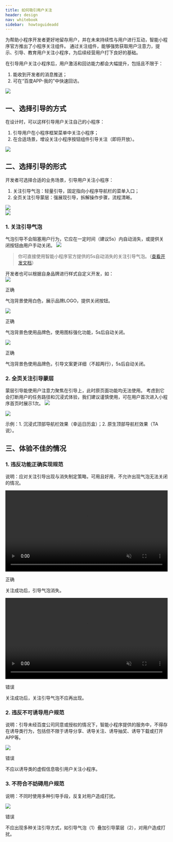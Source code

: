 ```yaml
---
title: 如何吸引用户关注
header: design
nav: whitebook
sidebar:  howtoguideadd
---
```

为帮助小程序开发者更好地留存用户，并在未来持续性与用户进行互动，智能小程序官方推出了小程序关注组件。
通过关注组件，能够强势获取用户注意力，提示、引导、教育用户关注小程序，为后续经营用户打下良好的基础。

在引导用户关注小程序后，用户激活和回访能力都会大幅提升，包括且不限于：
1. 能收到开发者的消息推送；
2. 可在“百度APP-我的”中快速回访。

<img src="https://b.bdstatic.com/searchbox/icms/searchbox/img/guanfang.png">

## 一、选择引导的方式
在设计时，可以这样引导用户关注自己的小程序：
1. 引导用户在小程序框架菜单中关注小程序；
2. 在合适场景，增设关注小程序按钮组件引导关注（即将开放）。

<img src="https://b.bdstatic.com/searchbox/icms/searchbox/img/helishiyong1.png">

## 二、选择引导的形式
开发者可选择合适的业务场景，引导用户关注小程序：
1. 关注引导气泡：轻量引导，固定指向小程序导航栏的菜单入口；
2. 全页关注引导蒙层：强展现引导，拆解操作步骤，流程清晰。

<div class="m-doc-custom-examples">
	<div class="m-doc-custom-examples-correct"><img src="https://b.bdstatic.com/searchbox/icms/searchbox/img/yindao1.png"></div>
	<div class="m-doc-custom-examples-correct"><img src="https://b.bdstatic.com/searchbox/icms/searchbox/img/yindao2.png"></div>
</div>

### 1. 关注引导气泡
气泡引导不会阻塞用户行为，它应在一定时间（建议5s）内自动消失，或提供关闭按钮由用户手动关闭。
<img src="https://b.bdstatic.com/searchbox/icms/searchbox/img/yindao1-1.png">

> 你可直接使用智能小程序官方提供的5s自动消失的关注引导气泡。（[查看开发文档](https://smartprogram.baidu.com/docs/develop/api/show/nacomponent/#showFavoriteGuide/)）

<p></p>
开发者也可以根据自身品牌进行样式自定义开发，如：
<div class="m-doc-custom-examples">
	<div class="m-doc-custom-examples-correct"><img src="https://b.bdstatic.com/searchbox/icms/searchbox/img/yindao1-1-1.png">
		<p class="m-doc-custom-examples-title">正确</p><p class="m-doc-custom-examples-text">气泡背景使用白色，展示品牌LOGO，提供关闭按钮。</p>
	</div>
	<div class="m-doc-custom-examples-correct"><img src="https://b.bdstatic.com/searchbox/icms/searchbox/img/yindao1-1-2.png">
		<p class="m-doc-custom-examples-title">正确</p><p class="m-doc-custom-examples-text">气泡背景色使用品牌色，使用图标强化功能，5s后自动关闭。</p>
	</div>
	<div class="m-doc-custom-examples-correct"><img src="https://b.bdstatic.com/searchbox/icms/searchbox/img/yindao1-1-3.png">
		<p class="m-doc-custom-examples-title">正确</p><p class="m-doc-custom-examples-text">气泡背景色使用品牌色，引导文案更详细（不超两行），5s后自动关闭。</p>
	</div>
</div>

### 2. 全页关注引导蒙层
蒙层引导能使用户注意力聚焦在引导上，此时原页面功能均无法使用。
考虑到它会打断用户的任务路径和沉浸式体验，我们建议谨慎使用，可在用户首次进入小程序首页时展示1次。
<img src="https://b.bdstatic.com/searchbox/icms/searchbox/img/yindao3-1.png">

<div class="m-doc-custom-examples">
	<div class="m-doc-custom-examples-correct"><img src="https://b.bdstatic.com/searchbox/icms/searchbox/img/yindao3-2.png"><p class="m-doc-custom-examples-text">示例：1. 沉浸式顶部导航栏效果（幸运日历盒）；2. 原生顶部导航栏效果（TA说）。</p>
	</div>
</div>

## 三、体验不佳的情况
### 1. 违反功能正确实现规范
说明：应对关注引导出现与消失制定策略，可用且好用，不允许出现气泡无法关闭的情况。
<div class="m-doc-custom-examples">
	<div class="m-doc-custom-examples-correct">
		<video width="100%" controls="controls" muted src="https://b.bdstatic.com/miniapp/assets/docs/do1.mov">
你的浏览器不支持该视频播放</video>
		<p class="m-doc-custom-examples-title">正确</p><p class="m-doc-custom-examples-text">关注成功后，引导气泡消失。</p>
	</div>
	<div class="m-doc-custom-examples-error">
		<video width="100%" controls="controls" muted src="https://b.bdstatic.com/miniapp/assets/docs/donot1.mov">
你的浏览器不支持该视频播放</video>
		<p class="m-doc-custom-examples-title">错误</p><p class="m-doc-custom-examples-text">关注成功后，关注引导气泡不应再出现。</p>
	</div>
</div>


### 2. 违反不可诱导用户规范
说明：引导未经百度公司同意或授权的情况下，智能小程序提供的服务中，不得存在诱导类行为，包括但不限于诱导分享、诱导关注、诱导抽奖、诱导下载或打开APP等。
<div class="m-doc-custom-examples">
	<div class="m-doc-custom-examples-error ">
		<img src="https://b.bdstatic.com/searchbox/icms/searchbox/img/donot2.png"><p class="m-doc-custom-examples-title">错误</p><p class="m-doc-custom-examples-text">不应以诱导类的虚假信息吸引用户关注小程序。</p>
	</div>
</div>

### 3. 不符合不妨碍用户规范
说明：不同时使用多种引导手段，反复对用户造成打扰。
<div class="m-doc-custom-examples">
	<div class="m-doc-custom-examples-error ">
		<img src="https://b.bdstatic.com/searchbox/icms/searchbox/img/donot3.png"><p class="m-doc-custom-examples-title">错误</p><p class="m-doc-custom-examples-text">不应出现多种关注引导方式，如引导气泡（1）叠加引导蒙层（2），对用户造成打扰。</p>
	</div>
</div>	



